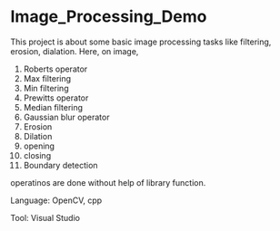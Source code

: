 # Image_Processing_Demo
This project is about some basic image processing tasks like filtering, erosion, dialation. Here, on image,  

1. Roberts operator 
2. Max filtering 
3. Min filtering  
4. Prewitts operator  
5. Median filtering   
6. Gaussian blur operator  
7. Erosion  
8. Dilation  
9. opening  
10. closing  
11. Boundary detection 

operatinos are done without help of library function.

Language: OpenCV, cpp

Tool: Visual Studio
